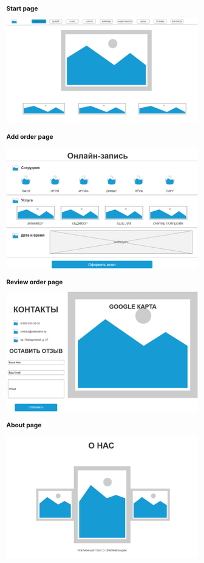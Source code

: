 ### Start page
<p align="center">
  <img src="https://github.com/dima199980/Nails-Salon/blob/master/mockups/Start_page.png">
</p>

### Add order page
<p align="center">
  <img src="https://github.com/dima199980/Nails-Salon/blob/master/mockups/Order_page.png">
</p>

### Review order page
<p align="center">
  <img src="https://github.com/dima199980/Nails-Salon/blob/master/mockups/Review_page.png">
</p>

### About page
<p align="center">
  <img src="https://github.com/dima199980/Nails-Salon/blob/master/mockups/About_page.PNG">
</p>
